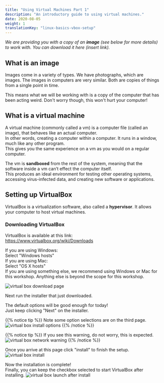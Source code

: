 ```yaml
---
title: "Using Virtual Machines Part 1"
description: "An introductory guide to using virtual machines."
date: 2020-08-05
weight: 1
translationKey: "linux-basics-vbox-setup"
---
```


*We are providing you with a copy of an <b>image</b> (see below for more details) to work with. You can download it here (insert link).*

## What is an image
Images come in a variety of types. We have photographs, which are images. The images in computers are very similar.
Both are copies of things from a single point in time.

This means what we will be working with is a copy of the computer that has been acting weird.
Don't worry though, this won't hurt your computer!

## What is a virtual machine
A virtual machine (commonly called a vm) is a computer file (called an image), that behaves like an actual computer.  
In other words, creating a computer within a computer. It runs in a window, much like any other program.  
This gives you the same experience on a vm as you would on a regular computer.

The vm is **sandboxed** from the rest of the system, meaning that the software inside a vm can’t effect the computer itself.  
This produces an ideal environment for testing other operating systems, accessing virus-infected data, and creating new software or applications.

## Setting up VirtualBox
VirtualBox is a virtualization software, also called a <b>hypervisor</b>. It allows your computer to host virtual machines.

### Downloading VirtualBox
VirtualBox is available at this link: https://www.virtualbox.org/wiki/Downloads

If you are using Windows:  
    Select "Windows hosts"  
If you are using Mac:  
    Select "OS X hosts"  
If you are using something else, we recommend using Windows or Mac for this workshop. Anything else is beyond the scope for this workshop.  

![virtual box download page](../images/vbox-dlpage-update.PNG?classes=border,shadow)

Next run the installer that just downloaded.

The default options will be good enough for today!  
Just keep clicking "Next" on the installer.

{{% notice tip %}}
Note some option selections are on the third page.
![virtual box install options](../images/vbox-install-03.PNG?classes=border,shadow)
{{% /notice %}}

{{% notice tip %}}
If you see this warning, do not worry, this is expected. 
![virtual box network warning](../images/vbox-install-04.PNG?classes=border,shadow)
{{% /notice %}}

Once you arrive at this page click "install" to finish the setup.
![virtual box install](../images/vbox-install-05.PNG?classes=border,shadow)

Now the installation is complete!  
Finally, you can keep the checkbox selected to start VirtualBox after installing.
![virtual box launch after install](../images/vbox-install-06.PNG?classes=border,shadow)
